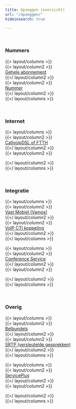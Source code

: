 ```yaml
---
title: Opzeggen (overzicht)
url: "/opzeggen/"
hideinsearch: true

---
```

<br>

### Nummers

{{< layout/columns >}}  
{{< layout/column2 >}}  
[Gehele abonnement](/opzeggen/abonnement/)  
{{</ layout/column2 >}}  
{{< layout/column2 >}}  
[Nummer](/opzeggen/nummer/)  
{{</ layout/column2 >}}  
{{</ layout/columns >}}

<br>

### Internet

{{< layout/columns >}}  
{{< layout/column2 >}}  
[CallvoipDSL of FTTH](/opzeggen/internet-callvoip/)  
{{</ layout/column2 >}}  
{{< layout/column2 >}}  
  
{{</ layout/column2 >}}  
{{</ layout/columns >}}

<br>

### Integratie

{{< layout/columns >}}  
{{< layout/column2 >}}  
[Vast Mobiel (Vamos)](/opzeggen/vamos/)  
{{</ layout/column2 >}}  
{{< layout/column2 >}}  
[VoIP CTI koppeling](/opzeggen/voipcti/)  
{{</ layout/column2 >}}  
{{</ layout/columns >}}

{{< layout/columns >}}  
{{< layout/column2 >}}  
[Conference Service](/opzeggen/conference/)  
{{</ layout/column2 >}}  
{{< layout/column2 >}}

{{</ layout/column2 >}}  
{{</ layout/columns >}}

<br>

### Overig

{{< layout/columns >}}  
{{< layout/column2 >}}  
[Belbundels](/aanvragen/belbundel/)  
{{</ layout/column2 >}}  
{{< layout/column2 >}}  
[SRTP (versleutelde gesprekken)](/aanvragen/srtp/)  
{{</ layout/column2 >}}  
{{</ layout/columns >}}

{{< layout/columns >}}  
{{< layout/column2 >}}  
[ServicePlus](/aanvragen/serviceplus/)  
{{</ layout/column2 >}}  
{{< layout/column2 >}}

{{</ layout/column2 >}}  
{{</ layout/columns >}}